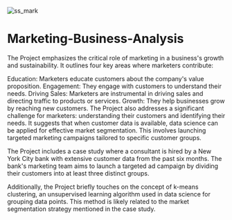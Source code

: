 ![ss_mark](https://github.com/mucool123/Marketing-Business-Analysis/assets/59078822/0a30166e-88b5-440a-9b34-28d0bc92bb85)



# Marketing-Business-Analysis


The Project emphasizes the critical role of marketing in a business's growth and sustainability. It outlines four key areas where marketers contribute:

Education: Marketers educate customers about the company's value proposition.
Engagement: They engage with customers to understand their needs.
Driving Sales: Marketers are instrumental in driving sales and directing traffic to products or services.
Growth: They help businesses grow by reaching new customers.
The Project also addresses a significant challenge for marketers: understanding their customers and identifying their needs. It suggests that when customer data is available, data science can be applied for effective market segmentation. This involves launching targeted marketing campaigns tailored to specific customer groups.

The Project includes a case study where a consultant is hired by a New York City bank with extensive customer data from the past six months. The bank's marketing team aims to launch a targeted ad campaign by dividing their customers into at least three distinct groups.

Additionally, the Project briefly touches on the concept of k-means clustering, an unsupervised learning algorithm used in data science for grouping data points. This method is likely related to the market segmentation strategy mentioned in the case study.
